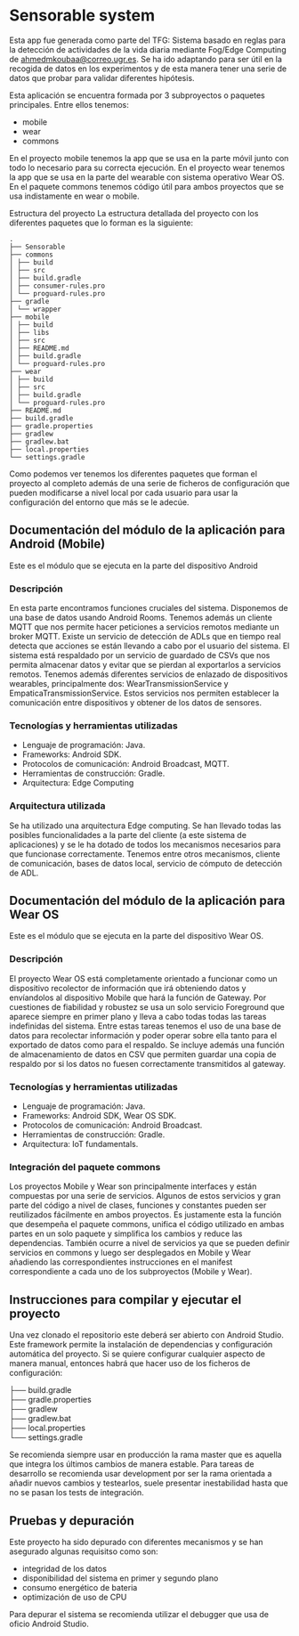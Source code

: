 # Sensorable system

Esta app fue generada como parte del TFG: Sistema basado en reglas para la detección de actividades de la vida diaria mediante Fog/Edge Computing de ahmedmkoubaa@correo.ugr.es. Se ha ido adaptando para ser útil en la recogida de datos en los experimentos y de esta manera tener una serie de datos que probar para validar diferentes hipótesis.

Esta aplicación se encuentra formada por 3 subproyectos o paquetes principales. Entre ellos tenemos:

- mobile
- wear
- commons

En el proyecto mobile tenemos la app que se usa en la parte móvil junto con todo lo necesario para su correcta ejecución.
En el proyecto wear tenemos la app que se usa en la parte del wearable con sistema operativo Wear OS.
En el paquete commons tenemos código útil para ambos proyectos que se usa indistamente en wear o mobile.

Estructura del proyecto
La estructura detallada del proyecto con los diferentes paquetes que lo forman es la siguiente:

```
.
├── Sensorable
├── commons
│ ├── build
│ ├── src
│ ├── build.gradle
│ ├── consumer-rules.pro
│ └── proguard-rules.pro
├── gradle
│ └── wrapper
├── mobile
│ ├── build
│ ├── libs
│ ├── src
│ ├── README.md
│ ├── build.gradle
│ └── proguard-rules.pro
├── wear
│ ├── build
│ ├── src
│ ├── build.gradle
│ └── proguard-rules.pro
├── README.md
├── build.gradle
├── gradle.properties
├── gradlew
├── gradlew.bat
├── local.properties
└── settings.gradle
```

Como podemos ver tenemos los diferentes paquetes que forman el proyecto al completo además de una serie de ficheros de configuración que pueden modificarse a nivel local por cada usuario para usar la configuración del entorno que más se le adecúe.

## Documentación del módulo de la aplicación para Android (Mobile)

Este es el módulo que se ejecuta en la parte del dispositivo Android

### Descripción

En esta parte encontramos funciones cruciales del sistema. Disponemos de una base de datos usando Android Rooms.
Tenemos además un cliente MQTT que nos permite hacer peticiones a servicios remotos mediante un broker MQTT.
Existe un servicio de detección de ADLs que en tiempo real detecta que acciones se están llevando a cabo por el usuario del sistema.
El sistema está respaldado por un servicio de guardado de CSVs que nos permita almacenar datos y evitar que se pierdan al exportarlos a servicios remotos.
Tenemos además diferentes servicios de enlazado de dispositivos wearables, principalmente dos: WearTransmissionService y EmpaticaTransmissionService. Estos servicios nos permiten establecer la comunicación entre dispositivos y obtener de los datos de sensores.

### Tecnologías y herramientas utilizadas

- Lenguaje de programación: Java.
- Frameworks: Android SDK.
- Protocolos de comunicación: Android Broadcast, MQTT.
- Herramientas de construcción: Gradle.
- Arquitectura: Edge Computing

### Arquitectura utilizada

Se ha utilizado una arquitectura Edge computing. Se han llevado todas las posibles funcionalidades a la parte del cliente (a este sistema de aplicaciones) y se le ha dotado de todos los mecanismos necesarios para que funcionase correctamente. Tenemos entre otros mecanismos, cliente de comunicación, bases de datos local, servicio de cómputo de detección de ADL.

## Documentación del módulo de la aplicación para Wear OS

Este es el módulo que se ejecuta en la parte del dispositivo Wear OS.

### Descripción

El proyecto Wear OS está completamente orientado a funcionar como un dispositivo recolector de información que irá obteniendo datos y envíandolos al dispositivo Mobile que hará la función de Gateway.
Por cuestiones de fiabilidad y robustez se usa un solo servicio Foreground que aparece siempre en primer plano y lleva a cabo todas todas las tareas indefinidas del sistema. Entre estas tareas tenemos el uso de una base de datos para recolectar información y poder operar sobre ella tanto para el exportado de datos como para el respaldo.
Se incluye además una función de almacenamiento de datos en CSV que permiten guardar una copia de respaldo por si los datos no fuesen correctamente transmitidos al gateway.

### Tecnologías y herramientas utilizadas

- Lenguaje de programación: Java.
- Frameworks: Android SDK, Wear OS SDK.
- Protocolos de comunicación: Android Broadcast.
- Herramientas de construcción: Gradle.
- Arquitectura: IoT fundamentals.

### Integración del paquete commons

Los proyectos Mobile y Wear son principalmente interfaces y están compuestas por una serie de servicios. Algunos de estos servicios y gran parte del código a nivel de clases, funciones y constantes pueden ser reutilizados fácilmente en ambos proyectos. Es justamente esta la función que desempeña el paquete commons, unifica el código utilizado en ambas partes en un solo paquete y simplifica los cambios y reduce las dependencias. También ocurre a nivel de servicios ya que se pueden definir servicios en commons y luego ser desplegados en Mobile y Wear añadiendo las correspondientes instrucciones en el manifest correspondiente a cada uno de los subproyectos (Mobile y Wear).

## Instrucciones para compilar y ejecutar el proyecto

Una vez clonado el repositorio este deberá ser abierto con Android Studio. Este framework permite la instalación de dependencias y configuración automática del proyecto. Si se quiere configurar cualquier aspecto de manera manual, entonces habrá que hacer uso de los ficheros de configuración:

├── build.gradle\
├── gradle.properties\
├── gradlew\
├── gradlew.bat\
├── local.properties\
└── settings.gradle

Se recomienda siempre usar en producción la rama master que es aquella que integra los últimos cambios de manera estable.
Para tareas de desarrollo se recomienda usar development por ser la rama orientada a añadir nuevos cambios y testearlos, suele presentar inestabilidad hasta que no se pasan los tests de integración.

## Pruebas y depuración

Este proyecto ha sido depurado con diferentes mecanismos y se han asegurado algunas requisitso como son:

- integridad de los datos
- disponibilidad del sistema en primer y segundo plano
- consumo energético de bateria
- optimización de uso de CPU

Para depurar el sistema se recomienda utilizar el debugger que usa de oficio Android Studio.
